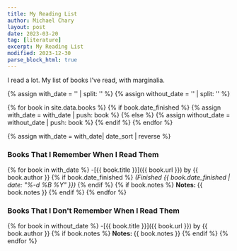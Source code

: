 ```yaml
---
title: My Reading List
author: Michael Chary
layout: post
date: 2023-03-20
tag: [literature]
excerpt: My Reading List
modified: 2023-12-30
parse_block_html: true
---
```


I read a lot.
My list of books I've read, with marginalia.

{% assign with_date = '' | split: '' %}
{% assign without_date = '' | split: '' %}

{% for book in site.data.books %}
{% if book.date_finished %}
{% assign with_date = with_date | push: book %}
{% else %}
{% assign without_date = without_date | push: book %}
{% endif %}
{% endfor %}

{% assign with_date = with_date| date_sort | reverse %}

### Books That I Remember When I Read Them

{% for book in with_date %} -[{{ book.title }}]({{ book.url }}) by {{ book.author }} {% if book.date_finished %} _(Finished {{ book.date_finished | date: "%-d %B %Y" }})_ {% endif %}
{% if book.notes %}
<b>Notes: </b>{{ book.notes }}
{% endif %}
{% endfor %}

### Books That I Don't Remember When I Read Them

{% for book in without_date %} -[{{ book.title }}]({{ book.url }}) by {{ book.author }}
{% if book.notes %}
<b>Notes: </b>{{ book.notes }}
{% endif %}
{% endfor %}
